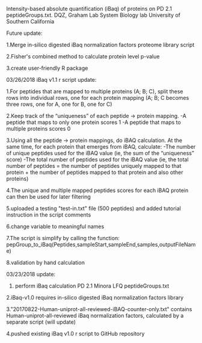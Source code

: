 Intensity-based absolute quantification (iBaq) of proteins on PD 2.1 peptideGroups.txt. 
DQZ, Graham Lab 
System Biology lab University of Southern California 


Future update:

1.Merge in-silico digested iBaq normalization factors proteome library script

2.Fisher's combined method to calculate protein level p-value

3.create user-friendly R package


03/26/2018
iBaq v1.1 r script update:

1.For peptides that are mapped to multiple proteins (A; B; C), split these rows into individual rows, one for each protein mapping (A; B; C becomes three rows, one for A, one for B, one for C)

2.Keep track of the “uniqueness” of each peptide → protein mapping.
    -A peptide that maps to only one protein scores 1
    -A peptide that maps to multiple proteins scores 0

3.Using all the peptide → protein mappings, do iBAQ calculation. At the same time, for each protein that emerges from iBAQ, calculate:
    -The number of unique peptides used for the iBAQ value (ie, the sum of the “uniqueness” score)
    -The total number of peptides used for the iBAQ value (ie, the total number of peptides = the number of peptides uniquely mapped to that protein + the number of peptides mapped to that protein and also other proteins)

4.The unique and multiple mapped peptides scores for each iBAQ protein can then be used for later filtering

5.uploaded a testing "test-in.txt" file (500 peptides) and added tutorial instruction in the script comments

6.change variable to meaningful names 

7.The script is simplify by calling the function: pepGroup_to_iBaq(Peptides,sampleStart,sampleEnd,samples,outputFileName)

8.validation by hand calculation




03/23/2018 update:
1. perform iBaq calculation PD 2.1 Minora LFQ peptideGroups.txt

2.iBaq-v1.0 requires in-silico digested iBaq normalization factors library

3."20170822-Human-uniprot-all-reviewed-iBAQ-counter-only.txt" contains Human-uniprot-all-reviewed iBaq normalization factors, calculated by a separate script (will update)

4.pushed existing iBaq v1.0 r script to GitHub repository


